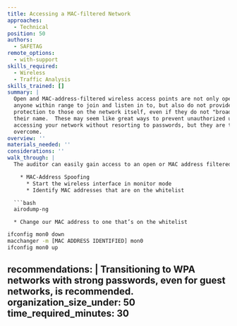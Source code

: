 ```yaml
---
title: Accessing a MAC-filtered Network
approaches:
  - Technical
position: 50
authors:
  - SAFETAG
remote_options:
  - with-support
skills_required:
  - Wireless
  - Traffic Analysis
skills_trained: []
summary: |
  Open and MAC-address-filtered wireless access points are not only open to
  anyone within range to join and listen in to, but also do not provide
  protection to those on the network itself, even if they do not "broadcast"
  their name.  These may seem like great ways to prevent unauthorized users from
  accessing your network without resorting to passwords, but they are trivial to
  overcome.
overview: ''
materials_needed: ''
considerations: ''
walk_through: |
  The auditor can easily gain access to an open or MAC address filtered access point.

    * MAC-Address Spoofing
      * Start the wireless interface in monitor mode
      * Identify MAC addresses that are on the whitelist

  ```bash
  airodump-ng
  ```
      * Change our MAC address to one that’s on the whitelist

  ```bash
  ifconfig mon0 down
  macchanger -m [MAC ADDRESS IDENTIFIED] mon0
  ifconfig mon0 up
  ```
recommendations: |
  Transitioning to WPA networks with strong passwords, even for guest networks,
  is recommended.  
organization_size_under: 50
time_required_minutes: 30
---
```

